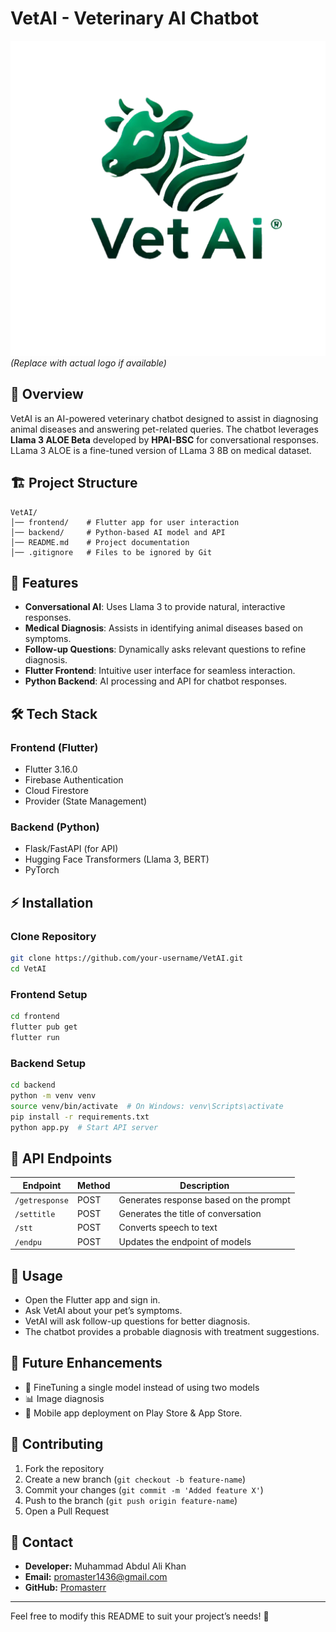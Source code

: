 
# VetAI - Veterinary AI Chatbot

![VetAI Logo](https://github.com/Promasterr/VetAI/blob/main/logo.png) *(Replace with actual logo if available)*

## 📌 Overview
VetAI is an AI-powered veterinary chatbot designed to assist in diagnosing animal diseases and answering pet-related queries. The chatbot leverages **Llama 3 ALOE Beta** developed by **HPAI-BSC** for conversational responses. LLama 3 ALOE is a fine-tuned version of LLama 3 8B on medical dataset. 

## 🏗 Project Structure
```
VetAI/
│── frontend/    # Flutter app for user interaction
│── backend/     # Python-based AI model and API
│── README.md    # Project documentation
│── .gitignore   # Files to be ignored by Git
```

## 🚀 Features
- **Conversational AI**: Uses Llama 3 to provide natural, interactive responses.
- **Medical Diagnosis**: Assists in identifying animal diseases based on symptoms.
- **Follow-up Questions**: Dynamically asks relevant questions to refine diagnosis.
- **Flutter Frontend**: Intuitive user interface for seamless interaction.
- **Python Backend**: AI processing and API for chatbot responses.

## 🛠 Tech Stack
### Frontend (Flutter)
- Flutter 3.16.0
- Firebase Authentication
- Cloud Firestore
- Provider (State Management)

### Backend (Python)
- Flask/FastAPI (for API)
- Hugging Face Transformers (Llama 3, BERT)
- PyTorch

## ⚡ Installation
### Clone Repository
```bash
git clone https://github.com/your-username/VetAI.git
cd VetAI
```

### Frontend Setup
```bash
cd frontend
flutter pub get
flutter run
```

### Backend Setup
```bash
cd backend
python -m venv venv
source venv/bin/activate  # On Windows: venv\Scripts\activate
pip install -r requirements.txt
python app.py  # Start API server
```

## 📡 API Endpoints
| Endpoint        | Method | Description |
|---------------|--------|-------------|
| `/getresponse`| POST   | Generates response based on the prompt |
| `/settitle`   | POST   | Generates the title of conversation    |
| `/stt`        | POST   | Converts speech to text                |
| `/endpu`      | POST   | Updates the endpoint of models         |

## 📌 Usage
- Open the Flutter app and sign in.
- Ask VetAI about your pet’s symptoms.
- VetAI will ask follow-up questions for better diagnosis.
- The chatbot provides a probable diagnosis with treatment suggestions.

## 📝 Future Enhancements
- 🏥 FineTuning a single model instead of using two models
- 📊 Image diagnosis
- 📱 Mobile app deployment on Play Store & App Store.

## 🤝 Contributing
1. Fork the repository
2. Create a new branch (`git checkout -b feature-name`)
3. Commit your changes (`git commit -m 'Added feature X'`)
4. Push to the branch (`git push origin feature-name`)
5. Open a Pull Request


## 📧 Contact
- **Developer:** Muhammad Abdul Ali Khan
- **Email:** promaster1436@gmail.com
- **GitHub:** [Promasterr](https://github.com/Promasterr)

---
Feel free to modify this README to suit your project’s needs! 🚀
